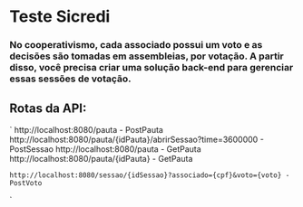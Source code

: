 # Teste Sicredi
### No cooperativismo, cada associado possui um voto e as decisões são tomadas em assembleias, por votação. A partir disso, você precisa criar uma solução back-end para gerenciar essas sessões de votação.

## Rotas da API:
`
    http://localhost:8080/pauta - PostPauta
    http://localhost:8080/pauta/{idPauta}/abrirSessao?time=3600000 - PostSessao
    http://localhost:8080/pauta - GetPauta
    http://localhost:8080/pauta/{idPauta} - GetPauta

    http://localhost:8080/sessao/{idSessao}?associado={cpf}&voto={voto} - PostVoto

`